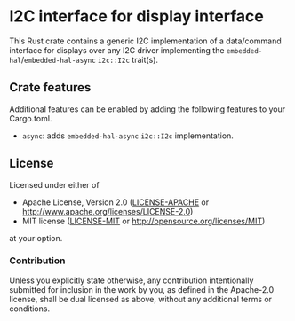 # I2C interface for display interface

This Rust crate contains a generic I2C implementation of a data/command
interface for displays over any I2C driver implementing the `embedded-hal`/`embedded-hal-async`
`i2c::I2c` trait(s).

## Crate features

Additional features can be enabled by adding the following features to your Cargo.toml.

- `async`: adds `embedded-hal-async` `i2c::I2c` implementation.

## License

Licensed under either of

- Apache License, Version 2.0 ([LICENSE-APACHE](LICENSE-APACHE) or
  http://www.apache.org/licenses/LICENSE-2.0)
- MIT license ([LICENSE-MIT](LICENSE-MIT) or http://opensource.org/licenses/MIT)

at your option.

### Contribution

Unless you explicitly state otherwise, any contribution intentionally submitted for inclusion in the
work by you, as defined in the Apache-2.0 license, shall be dual licensed as above, without any
additional terms or conditions.
